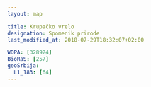```yaml
---
layout: map

title: Krupačko vrelo
designation: Spomenik prirode
last_modified_at: 2018-07-29T18:32:07+02:00

WDPA: [328924]
BioRaS: [257]
geoSrbija:
  L1_183: [64]
---
```

